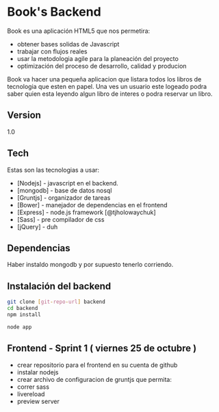 Book's Backend 
=========

Book es una aplicación HTML5 que nos permetira:

  - obtener bases solidas de Javascript
  - trabajar con flujos reales
  - usar la metodologia agile para la planeación del proyecto
  - optimización del proceso de desarrollo, calidad y producion 

Book va hacer una pequeña aplicacion que listara todos los libros de tecnologia que esten en papel. Una ves un usuario este logeado podra saber quien esta leyendo algun libro de interes o podra reservar un libro.  

Version
----

1.0

Tech
-----------

Estas son las tecnologias a usar:

* [Nodejs]  - javascript en el backend.
* [mongodb] - base de datos nosql
* [Gruntjs] - organizador de tareas 
* [Bower]   - manejador de dependencias en el frontend 
* [Express] - node.js framework  [@tjholowaychuk]
* [Sass] - pre compilador de css
* [jQuery] - duh 



Dependencias
--------------
Haber instaldo mongodb y por supuesto tenerlo corriendo.

Instalación del backend
--------------

```sh
git clone [git-repo-url] backend
cd backend
npm install
```
```sh
node app
```

## Frontend - Sprint 1 ( viernes 25 de octubre ) 
- crear repositorio para el frontend en su cuenta de github
- instalar nodejs
- crear archivo de configuracion de gruntjs que permita:
 - correr sass
 - livereload
 - preview server

  
    
